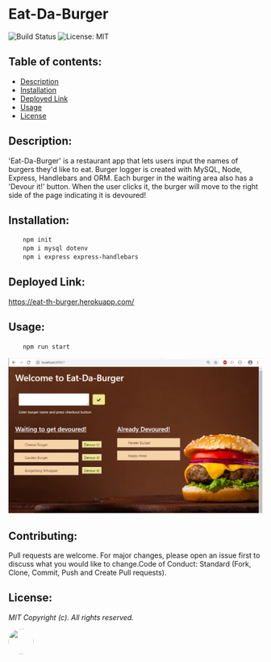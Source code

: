 # Eat-Da-Burger

![Build Status](https://img.shields.io/badge/build-passing-green.svg)  ![License: MIT](https://img.shields.io/badge/License-MIT-blue.svg)
## Table of contents:

-   [ Description ](#description)
-   [ Installation ](#installation)
-   [ Deployed Link ](#deployed)
-   [ Usage ](#usage)
-   [ License ](#license)

## <a name="description"></a>Description:

'Eat-Da-Burger' is a restaurant app that lets users input the names of burgers they'd like to eat. Burger logger is created with MySQL, Node, Express, Handlebars and ORM. Each burger in the waiting area also has a 'Devour it!' button. When the user clicks it, the burger will move to the right side of the page indicating it is devoured!

## <a name="installation"></a>Installation:

```bash
    npm init
    npm i mysql dotenv
    npm i express express-handlebars
```
## <a name="deployed"></a>Deployed Link:

https://eat-th-burger.herokuapp.com/

## <a name="usage"></a>Usage:
```bash
    npm run start 
```
![](public/assets/images/burgerScreen.png "eat-da-burger")

## <a name="contributing"></a>Contributing:
Pull requests are welcome. For major changes, please open an issue first to discuss what you would like to change.Code of Conduct: Standard (Fork, Clone, Commit, Push and Create Pull requests).

## <a name="license"></a>License:
 <i>MIT Copyright (c). All rights reserved.</i>

<img src='https://avatars0.githubusercontent.com/u/28842469?v=4' height='50' width='50' style="border-radius: 50% !important;"/>